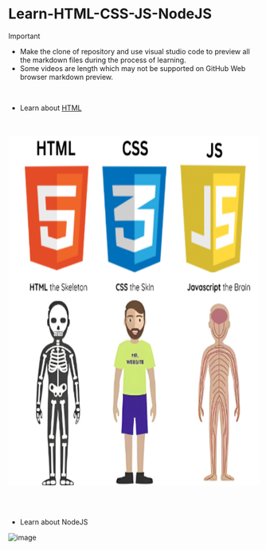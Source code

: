 # Learn-HTML-CSS-JS-NodeJS

>[!IMPORTANT]
> - Make the clone of repository and use visual studio code to preview all the markdown files during the process of learning.
> - Some videos are length which may not be supported on GitHub Web browser markdown preview.

<br>

- Learn about [HTML](https://github.com/codophilic/Learn-HTML-CSS-JS/blob/main/HTML/Theory.md)

<br>
<br>

<img align="center" alt="image" width=1000px height=700px src="HTML/cover.png"/>

<br>
<br>
<br>
<br>

- Learn about NodeJS

![image](https://github.com/user-attachments/assets/cc51ac82-92e8-4e1e-9556-254412258725)



